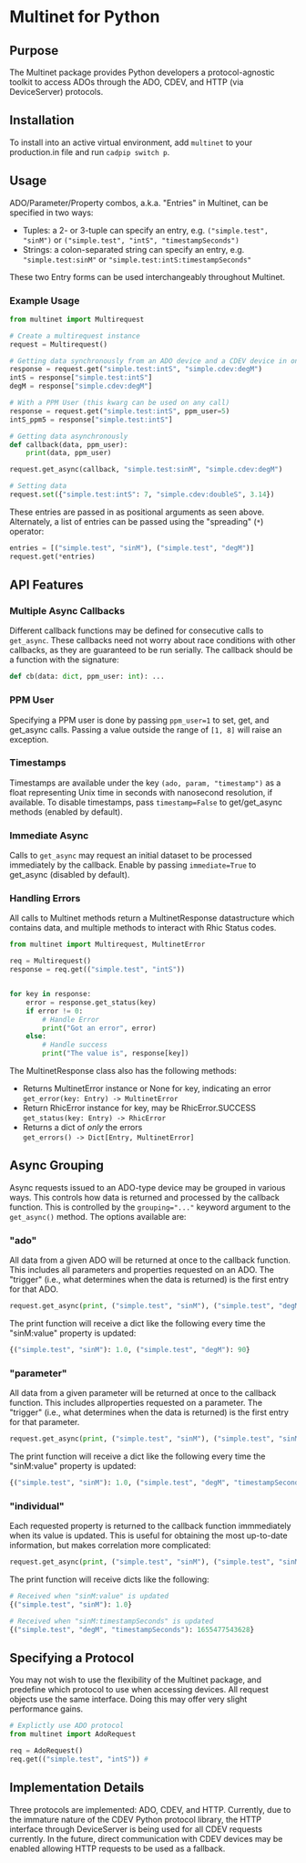 # Multinet for Python

## Purpose

The Multinet package provides Python developers a protocol-agnostic toolkit to access ADOs through the ADO, CDEV, and HTTP (via DeviceServer) protocols.

## Installation

To install into an active virtual environment, add `multinet` to your production.in file and run `cadpip switch p`.

## Usage

ADO/Parameter/Property combos, a.k.a. "Entries" in Multinet, can be specified in two ways:
- Tuples: a 2- or 3-tuple can specify an entry, e.g. `("simple.test", "sinM")` or `("simple.test", "intS", "timestampSeconds")`
- Strings: a colon-separated string can specify an entry, e.g. `"simple.test:sinM"` or `"simple.test:intS:timestampSeconds"`
  
These two Entry forms can be used interchangeably throughout Multinet.


### Example Usage
```python
from multinet import Multirequest

# Create a multirequest instance
request = Multirequest()

# Getting data synchronously from an ADO device and a CDEV device in one call
response = request.get("simple.test:intS", "simple.cdev:degM")
intS = response["simple.test:intS"]
degM = response["simple.cdev:degM"]

# With a PPM User (this kwarg can be used on any call)
response = request.get("simple.test:intS", ppm_user=5)
intS_ppm5 = response["simple.test:intS"]

# Getting data asynchronously
def callback(data, ppm_user):
    print(data, ppm_user)

request.get_async(callback, "simple.test:sinM", "simple.cdev:degM")

# Setting data
request.set({"simple.test:intS": 7, "simple.cdev:doubleS", 3.14})
```



These entries are passed in as positional arguments as seen above. Alternately, a list of entries can be passed using the "spreading" (`*`) operator:

``` python
entries = [("simple.test", "sinM"), ("simple.test", "degM")]
request.get(*entries)
```

## API Features

### Multiple Async Callbacks

Different callback functions may be defined for consecutive calls to `get_async`. These callbacks need not worry about race conditions with other callbacks, as they are guaranteed to be run serially. The callback should be a function with the signature:

```python
def cb(data: dict, ppm_user: int): ...
```

### PPM User

Specifying a PPM user is done by passing `ppm_user=1` to set, get, and get_async calls. Passing a value outside the range of `[1, 8]` will raise an exception.

### Timestamps

Timestamps are available under the key `(ado, param, "timestamp")` as a float representing Unix time in seconds with nanosecond resolution, if available. To disable timestamps, pass `timestamp=False` to get/get_async methods (enabled by default).

### Immediate Async

Calls to `get_async` may request an initial dataset to be processed immediately by the callback. Enable by passing `immediate=True` to get_async (disabled by default).

### Handling Errors

All calls to Multinet methods return a MultinetResponse datastructure which contains data, and multiple methods to interact with Rhic Status codes. 

```python
from multinet import Multirequest, MultinetError

req = Multirequest()
response = req.get(("simple.test", "intS"))


for key in response:
    error = response.get_status(key)
    if error != 0:
        # Handle Error
        print("Got an error", error)
    else:
        # Handle success
        print("The value is", response[key])
```

The MultinetResponse class also has the following methods:
- Returns MultinetError instance or None for key, indicating an error \
`get_error(key: Entry) -> MultinetError`
- Return RhicError instance for key, may be RhicError.SUCCESS \
`get_status(key: Entry) -> RhicError`
- Returns a dict of *only* the errors \
`get_errors() -> Dict[Entry, MultinetError]`

## Async Grouping
Async requests issued to an ADO-type device may be grouped in various ways. This controls how data is returned and processed by the callback function. This is controlled by the `grouping="..."` keyword argument to the `get_async()` method. The options available are:

### "ado"
All data from a given ADO will be returned at once to the callback function. This includes all parameters and properties requested on an ADO. The "trigger" (i.e., what determines when the data is returned) is the first entry for that ADO.
``` python
request.get_async(print, ("simple.test", "sinM"), ("simple.test", "degM"), grouping="ado")
```
The print function will receive a dict like the following every time the "sinM:value" property is updated:
``` python
{("simple.test", "sinM"): 1.0, ("simple.test", "degM"): 90}
```

### "parameter"
All data from a given parameter will be returned at once to the callback function. This includes allproperties requested on a parameter. The "trigger" (i.e., what determines when the data is returned) is the first entry for that parameter.
``` python
request.get_async(print, ("simple.test", "sinM"), ("simple.test", "sinM", "timestampSeconds"), grouping="parameter")
```
The print function will receive a dict like the following every time the "sinM:value" property is updated:
``` python
{("simple.test", "sinM"): 1.0, ("simple.test", "degM", "timestampSeconds"): 1655477543628}
```

### "individual"
Each requested property is returned to the callback function immmediately when its value is updated. This is useful for obtaining the most up-to-date information, but makes correlation more complicated:
``` python
request.get_async(print, ("simple.test", "sinM"), ("simple.test", "sinM", "timestampSeconds"), grouping="parameter")
```
The print function will receive dicts like the following:
``` python
# Received when "sinM:value" is updated
{("simple.test", "sinM"): 1.0} 

# Received when "sinM:timestampSeconds" is updated
{("simple.test", "degM", "timestampSeconds"): 1655477543628} 
```

## Specifying a Protocol

You may not wish to use the flexibility of the Multinet package, and predefine which protocol to use when accessing devices. All request objects use the same interface. Doing this may offer very slight performance gains.

```python
# Explictly use ADO protocol
from multinet import AdoRequest

req = AdoRequest()
req.get(("simple.test", "intS")) #
```

## Implementation Details

Three protocols are implemented: ADO, CDEV, and HTTP. Currently, due to the immature nature of the CDEV Python protocol library, the HTTP interface through DeviceServer is being used for all CDEV requests currently. In the future, direct communication with CDEV devices may be enabled allowing HTTP requests to be used as a fallback.
